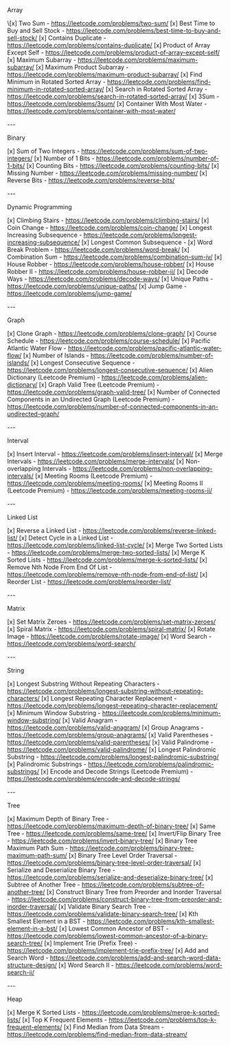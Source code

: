 Array

\\[x] Two Sum - https://leetcode.com/problems/two-sum/
[x] Best Time to Buy and Sell Stock - https://leetcode.com/problems/best-time-to-buy-and-sell-stock/
[x] Contains Duplicate - https://leetcode.com/problems/contains-duplicate/
[x] Product of Array Except Self - https://leetcode.com/problems/product-of-array-except-self/
[x] Maximum Subarray - https://leetcode.com/problems/maximum-subarray/
[x] Maximum Product Subarray - https://leetcode.com/problems/maximum-product-subarray/
[x] Find Minimum in Rotated Sorted Array - https://leetcode.com/problems/find-minimum-in-rotated-sorted-array/
[x] Search in Rotated Sorted Array - https://leetcode.com/problems/search-in-rotated-sorted-array/
[x] 3Sum - https://leetcode.com/problems/3sum/
[x] Container With Most Water - https://leetcode.com/problems/container-with-most-water/

\---

Binary

[x] Sum of Two Integers - https://leetcode.com/problems/sum-of-two-integers/
[x] Number of 1 Bits - https://leetcode.com/problems/number-of-1-bits/
[x] Counting Bits - https://leetcode.com/problems/counting-bits/
[x] Missing Number - https://leetcode.com/problems/missing-number/
[x] Reverse Bits - https://leetcode.com/problems/reverse-bits/

\---

Dynamic Programming

[x] Climbing Stairs - https://leetcode.com/problems/climbing-stairs/
[x] Coin Change - https://leetcode.com/problems/coin-change/
[x] Longest Increasing Subsequence - https://leetcode.com/problems/longest-increasing-subsequence/
[x] Longest Common Subsequence -
[x] Word Break Problem - https://leetcode.com/problems/word-break/
[x] Combination Sum - https://leetcode.com/problems/combination-sum-iv/
[x] House Robber - https://leetcode.com/problems/house-robber/
[x] House Robber II - https://leetcode.com/problems/house-robber-ii/
[x] Decode Ways - https://leetcode.com/problems/decode-ways/
[x] Unique Paths - https://leetcode.com/problems/unique-paths/
[x] Jump Game - https://leetcode.com/problems/jump-game/

\---

Graph

[x] Clone Graph - https://leetcode.com/problems/clone-graph/
[x] Course Schedule - https://leetcode.com/problems/course-schedule/
[x] Pacific Atlantic Water Flow - https://leetcode.com/problems/pacific-atlantic-water-flow/
[x] Number of Islands - https://leetcode.com/problems/number-of-islands/
[x] Longest Consecutive Sequence - https://leetcode.com/problems/longest-consecutive-sequence/
[x] Alien Dictionary (Leetcode Premium) - https://leetcode.com/problems/alien-dictionary/
[x] Graph Valid Tree (Leetcode Premium) - https://leetcode.com/problems/graph-valid-tree/
[x] Number of Connected Components in an Undirected Graph (Leetcode Premium) - https://leetcode.com/problems/number-of-connected-components-in-an-undirected-graph/

\---

Interval

\[x] Insert Interval - https://leetcode.com/problems/insert-interval/
[x] Merge Intervals - https://leetcode.com/problems/merge-intervals/
[x] Non-overlapping Intervals - https://leetcode.com/problems/non-overlapping-intervals/
[x] Meeting Rooms (Leetcode Premium) - https://leetcode.com/problems/meeting-rooms/
[x] Meeting Rooms II (Leetcode Premium) - https://leetcode.com/problems/meeting-rooms-ii/

\---

Linked List

[x] Reverse a Linked List - https://leetcode.com/problems/reverse-linked-list/
[x] Detect Cycle in a Linked List - https://leetcode.com/problems/linked-list-cycle/
[x] Merge Two Sorted Lists - https://leetcode.com/problems/merge-two-sorted-lists/
[x] Merge K Sorted Lists - https://leetcode.com/problems/merge-k-sorted-lists/
[x] Remove Nth Node From End Of List - https://leetcode.com/problems/remove-nth-node-from-end-of-list/
[x] Reorder List - https://leetcode.com/problems/reorder-list/

\---

Matrix

[x] Set Matrix Zeroes - https://leetcode.com/problems/set-matrix-zeroes/
[x] Spiral Matrix - https://leetcode.com/problems/spiral-matrix/
[x] Rotate Image - https://leetcode.com/problems/rotate-image/
[x] Word Search - https://leetcode.com/problems/word-search/

\---

String

[x] Longest Substring Without Repeating Characters - https://leetcode.com/problems/longest-substring-without-repeating-characters/
[x] Longest Repeating Character Replacement - https://leetcode.com/problems/longest-repeating-character-replacement/
[x] Minimum Window Substring - https://leetcode.com/problems/minimum-window-substring/
[x] Valid Anagram - https://leetcode.com/problems/valid-anagram/
[x] Group Anagrams - https://leetcode.com/problems/group-anagrams/
[x] Valid Parentheses - https://leetcode.com/problems/valid-parentheses/
[x] Valid Palindrome - https://leetcode.com/problems/valid-palindrome/
[x] Longest Palindromic Substring - https://leetcode.com/problems/longest-palindromic-substring/
\[x] Palindromic Substrings - https://leetcode.com/problems/palindromic-substrings/
[x] Encode and Decode Strings (Leetcode Premium) - https://leetcode.com/problems/encode-and-decode-strings/

\---

Tree

[x] Maximum Depth of Binary Tree - https://leetcode.com/problems/maximum-depth-of-binary-tree/
[x] Same Tree - https://leetcode.com/problems/same-tree/
[x] Invert/Flip Binary Tree - https://leetcode.com/problems/invert-binary-tree/
[x] Binary Tree Maximum Path Sum - https://leetcode.com/problems/binary-tree-maximum-path-sum/
[x] Binary Tree Level Order Traversal - https://leetcode.com/problems/binary-tree-level-order-traversal/
[x] Serialize and Deserialize Binary Tree - https://leetcode.com/problems/serialize-and-deserialize-binary-tree/
[x] Subtree of Another Tree - https://leetcode.com/problems/subtree-of-another-tree/
[x] Construct Binary Tree from Preorder and Inorder Traversal - https://leetcode.com/problems/construct-binary-tree-from-preorder-and-inorder-traversal/
[x] Validate Binary Search Tree - https://leetcode.com/problems/validate-binary-search-tree/
[x] Kth Smallest Element in a BST - https://leetcode.com/problems/kth-smallest-element-in-a-bst/
[x] Lowest Common Ancestor of BST - https://leetcode.com/problems/lowest-common-ancestor-of-a-binary-search-tree/
[x] Implement Trie (Prefix Tree) - https://leetcode.com/problems/implement-trie-prefix-tree/
[x] Add and Search Word - https://leetcode.com/problems/add-and-search-word-data-structure-design/
[x] Word Search II - https://leetcode.com/problems/word-search-ii/

\---

Heap

[x] Merge K Sorted Lists - https://leetcode.com/problems/merge-k-sorted-lists/
[x] Top K Frequent Elements - https://leetcode.com/problems/top-k-frequent-elements/
[x] Find Median from Data Stream - https://leetcode.com/problems/find-median-from-data-stream/